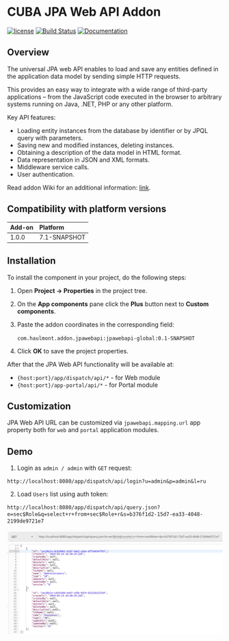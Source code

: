 # CUBA JPA Web API Addon

[![license](https://img.shields.io/badge/license-Apache%20License%202.0-blue.svg?style=flat)](http://www.apache.org/licenses/LICENSE-2.0)
[![Build Status](https://travis-ci.org/cuba-platform/jpawebapi.svg?branch=master)](https://travis-ci.org/cuba-platform/jpawebapi)
[![Documentation](https://img.shields.io/badge/documentation-online-03a9f4.svg)](https://github.com/cuba-platform/jpawebapi/wiki)

## Overview

The universal JPA web API enables to load and save any entities
defined in the application data model by sending simple HTTP requests. 

This provides an easy way to integrate with a wide range of third-party 
applications – from the JavaScript code executed in the browser to arbitrary 
systems running on Java, .NET, PHP or any other platform.

Key API features:

- Loading entity instances from the database by identifier or by JPQL query with parameters.
- Saving new and modified instances, deleting instances.
- Obtaining a description of the data model in HTML format.
- Data representation in JSON and XML formats.
- Middleware service calls.
- User authentication.

Read addon Wiki for an additional information: [link](https://github.com/cuba-platform/jpawebapi/wiki).

## Compatibility with platform versions

| Add-on        | Platform      |
|:------------- |:------------- |
| 1.0.0  | 7.1-SNAPSHOT  |

## Installation

To install the component in your project, do the following steps:

1. Open **Project -> Properties** in the project tree.

2. On the **App components** pane click the **Plus** button next to **Custom components**.

3. Paste the addon coordinates in the corresponding field:

    `com.haulmont.addon.jpawebapi:jpawebapi-global:0.1-SNAPSHOT`

4. Click **OK** to save the project properties.

After that the JPA Web API functionality will be available at:

- `{host:port}/app/dispatch/api/*` - for Web module
- `{host:port}/app-portal/api/*` - for Portal module

## Customization

JPA Web API URL can be customized via `jpawebapi.mapping.url` app property
both for `web` and `portal` application modules.

## Demo

1. Login as `admin / admin` with `GET` request:

```
http://localhost:8080/app/dispatch/api/login?u=admin&p=admin&l=ru
```

2. Load `Users` list using auth token:

```
http://localhost:8080/app/dispatch/api/query.json?e=sec$Role&q=select+r+from+sec$Role+r&s=b376f1d2-15d7-ea33-4048-2199de9721e7
```

![demo](./img/demo.jpg)
